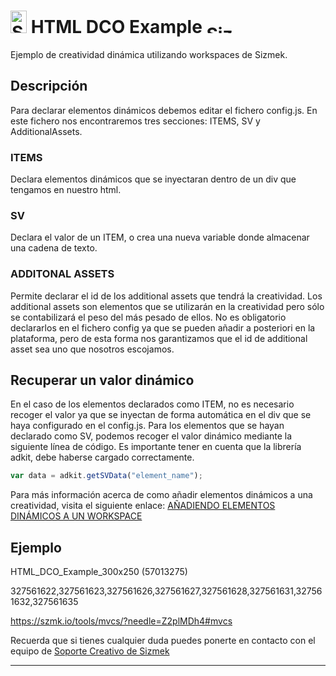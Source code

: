 # <a href="https://platform.mediamind.com"><img src="http://www.sizmek.es/eb/users/javiegido_/__logos/HTML5.png" alt="Sizmek" width="26" height="36" /></a> HTML DCO Example <a href="https://platform.mediamind.com"><img src="http://www.sizmek.es/eb/users/javiegido_/__logos/logo-dark.png" alt="Sizmek" width="57" height="15" /></a>

Ejemplo de creatividad dinámica utilizando workspaces de Sizmek.

## Descripción

Para declarar elementos dinámicos debemos editar el fichero config.js. En este fichero nos encontraremos tres secciones: ITEMS, SV y AdditionalAssets.

### ITEMS
Declara elementos dinámicos que se inyectaran dentro de un div que tengamos en nuestro html.

### SV
Declara el valor de un ITEM, o crea una nueva variable donde almacenar una cadena de texto.

### ADDITONAL ASSETS
Permite declarar el id de los additional assets que tendrá la creatividad. Los additional assets son elementos que se utilizarán en la creatividad pero sólo se contabilizará el peso del más pesado de ellos. No es obligatorio declararlos en el fichero config ya que se pueden añadir a posteriori en la plataforma, pero de esta forma nos garantizamos que el id de additional asset sea uno que nosotros escojamos.

## Recuperar un valor dinámico
En el caso de los elementos declarados como ITEM, no es necesario recoger el valor ya que se inyectan de forma automática en el div que se haya configurado en el config.js. Para los elementos que se hayan declarado como SV, podemos recoger el valor dinámico mediante la siguiente línea de código. Es importante tener en cuenta que la librería adkit, debe haberse cargado correctamente.

```javascript
var data = adkit.getSVData("element_name");
```

Para más información acerca de como añadir elementos dinámicos a una creatividad, visita el siguiente enlace: <a href="https://support.sizmek.com/hc/en-us/articles/201511985-Add-Dynamic-Creative-Functionality-to-Your-HTML5-Ads-Using-Workspaces">AÑADIENDO ELEMENTOS DINÁMICOS A UN WORKSPACE</a>

## Ejemplo

HTML_DCO_Example_300x250 (57013275)

327561622,327561623,327561626,327561627,327561628,327561631,327561632,327561635

https://szmk.io/tools/mvcs/?needle=Z2plMDh4#mvcs

Recuerda que si tienes cualquier duda puedes ponerte en contacto con el equipo de <a href="mailto:creativesupport-spain@sizmek.com">Soporte Creativo de Sizmek</a>

***